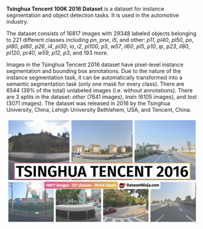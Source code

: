 **Tsinghua Tencent 100K 2016 Dataset** is a dataset for instance segmentation and object detection tasks. It is used in the automotive industry. 

The dataset consists of 16817 images with 29348 labeled objects belonging to 221 different classes including *pn*, *pne*, *i5*, and other: *p11*, *pl40*, *pl50*, *po*, *pl80*, *pl60*, *p26*, *i4*, *pl30*, *io*, *i2*, *pl100*, *p5*, *w57*, *il60*, *pl5*, *p10*, *ip*, *p23*, *il80*, *pl120*, *pr40*, *w59*, *p12*, *p3*, and 193 more.

Images in the Tsinghua Tencent 2016 dataset have pixel-level instance segmentation and bounding box annotations. Due to the nature of the instance segmentation task, it can be automatically transformed into a semantic segmentation task (only one mask for every class). There are 6544 (39% of the total) unlabeled images (i.e. without annotations). There are 3 splits in the dataset: *other* (7641 images), *train* (6105 images), and *test* (3071 images). The dataset was released in 2016 by the Tsinghua University, China, Lehigh University Bethlehem, USA, and Tencent, China.

<img src="https://github.com/dataset-ninja/tt100k-2016/raw/main/visualizations/poster.png">
